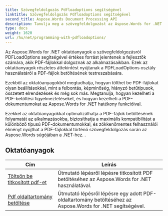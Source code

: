 ```yaml
---
title: Szövegfeldolgozás Pdfloadoptions segítségével
linktitle: Szövegfeldolgozás Pdfloadoptions segítségével
second_title: Aspose.Words Document Processing API
description: Tanulja meg a szövegfeldolgozást az Aspose.Words for .NET PDF-betöltési lehetőségeivel. Ismerje meg, hogyan tölthet be és kezelhet Word dokumentumokat PDF formátumban a lépésről lépésre bemutatott oktatóanyagok és mintakód segítségével.
type: docs
weight: 1620
url: /hu/net/programming-with-pdfloadoptions/
---
```

Az Aspose.Words for .NET oktatóanyagok a szövegfeldolgozásról PDFLoadOptions segítségével értékes forrást jelentenek a fejlesztők számára, akik PDF-fájlokkal dolgoznak az alkalmazásaikban. Ezek az oktatóanyagok részletes áttekintést nyújtanak a PDFLoadOptions osztály használatáról a PDF-fájlok betöltésének testreszabására.

Ezekből az oktatóanyagokból megtudhatja, hogyan tölthet be PDF-fájlokat olyan beállításokkal, mint a felbontás, képminőség, hiányzó betűtípusok, összetett elrendezések és még sok más. Megtanulja, hogyan kezelheti a PDF-betöltési figyelmeztetéseket, és hogyan kezelheti a PDF-dokumentumokat az Aspose.Words for .NET hatékony funkcióival.

Ezekkel az oktatóanyagokkal optimalizálhatja a PDF-fájlok betöltésének folyamatát az alkalmazásokba, biztosíthatja a maximális kompatibilitást a különböző típusú PDF-dokumentumokkal, és zökkenőmentes felhasználói élményt nyújthat a PDF-fájlokkal történő szövegfeldolgozás során az Aspose.Words súgójában a .NET-hez. .

 ## Oktatóanyagok
| Cím | Leírás |
| --- | --- |
| [Töltsön be titkosított pdf-et](./load-encrypted-pdf/) | Útmutató lépésről lépésre titkosított PDF betöltéséhez az Aspose.Words for .NET használatával. |
| [Pdf oldaltartomány betöltése](./load-page-range-of-pdf/) | Útmutató lépésről lépésre egy adott PDF-oldaltartomány betöltéséhez az Aspose.Words for .NET segítségével. |